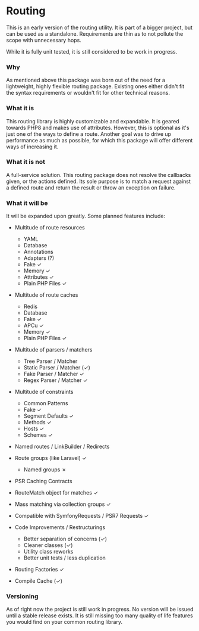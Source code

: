 # Routing

This is an early version of the routing utility.
It is part of a bigger project, but can be used as a 
standalone. Requirements are thin as to not pollute
the scope with unnecessary hops.

While it is fully unit tested, it is still considered
to be work in progress.

### Why
As mentioned above this package was born out of the
need for a lightweight, highly flexible routing
package. Existing ones either didn't fit the syntax
requirements or wouldn't fit for other technical
reasons.

### What it is
This routing library is highly customizable and
expandable. It is geared towards PHP8 and makes use
of attributes. However, this is optional as it's 
just one of the ways to define a route. Another goal
was to drive up performance as much as possible,
for which this package will offer different ways of
increasing it.

### What it is not
A full-service solution. This routing package does
not resolve the callbacks given, or the actions defined.
Its sole purpose is to match a request against a defined
route and return the result or throw an exception on
failure.

### What it will be
It will be expanded upon greatly. Some planned features
include:

- Multitude of route resources
    - YAML
    - Database
    - Annotations
    - Adapters (?)
    - Fake &check;
    - Memory &check;
    - Attributes &check;
    - Plain PHP Files &check;
    
- Multitude of route caches
    - Redis
    - Database
    - Fake &check;
    - APCu &check;
    - Memory &check;
    - Plain PHP Files &check;
    
- Multitude of parsers / matchers
    - Tree Parser / Matcher
    - Static Parser / Matcher (&check;)
    - Fake Parser / Matcher &check;
    - Regex Parser / Matcher &check;
    
- Multitude of constraints
    - Common Patterns
    - Fake &check;
    - Segment Defaults &check;
    - Methods &check;
    - Hosts &check;
    - Schemes &check;

- Named routes / LinkBuilder / Redirects
- Route groups (like Laravel) &check;
    - Named groups &cross;
    
- PSR Caching Contracts
- RouteMatch object for matches &check;
- Mass matching via collection groups &check;
- Compatible with SymfonyRequests / PSR7 Requests &check;
- Code Improvements / Restructurings
    - Better separation of concerns (&check;)
    - Cleaner classes (&check;)
    - Utility class reworks
    - Better unit tests / less duplication
    
- Routing Factories &check;
- Compile Cache (&check;)


### Versioning
As of right now the project is still work in progress.
No version will be issued until a stable release 
exists. It is still missing too many quality of life
features you would find on your common routing library.

